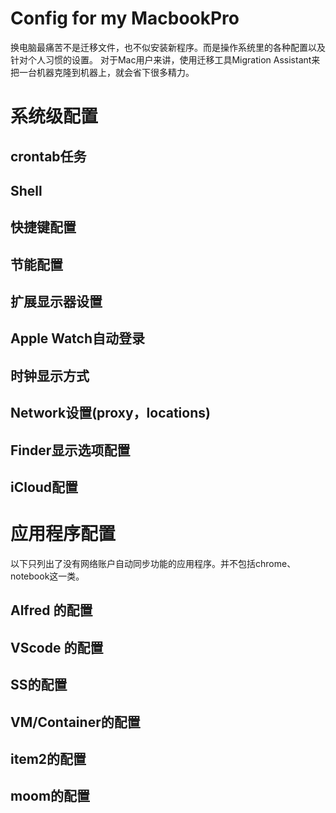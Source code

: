 # Config for my MacbookPro

换电脑最痛苦不是迁移文件，也不似安装新程序。而是操作系统里的各种配置以及针对个人习惯的设置。
对于Mac用户来讲，使用迁移工具Migration Assistant来把一台机器克隆到机器上，就会省下很多精力。

# 系统级配置

## crontab任务

## Shell

## 快捷键配置

## 节能配置

## 扩展显示器设置

## Apple Watch自动登录

## 时钟显示方式

## Network设置(proxy，locations)

## Finder显示选项配置

## iCloud配置



# 应用程序配置 

以下只列出了没有网络账户自动同步功能的应用程序。并不包括chrome、notebook这一类。

## Alfred 的配置

## VScode 的配置

## SS的配置

## VM/Container的配置

## item2的配置

## moom的配置